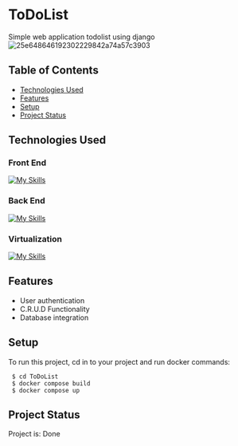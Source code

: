 # ToDoList
Simple web application todolist using django
![25e648646192302229842a74a57c3903](https://user-images.githubusercontent.com/24240227/210123009-7d3727a8-22c9-4478-a079-a761950bce00.jpg)


## Table of Contents
* [Technologies Used](#technologies-used)
* [Features](#features)
* [Setup](#setup)
* [Project Status](#project-status)


## Technologies Used

### Front End
[![My Skills](https://skills.thijs.gg/icons?i=html,css)](https://skills.thijs.gg)

### Back End
[![My Skills](https://skills.thijs.gg/icons?i=python,django,postgres)](https://skills.thijs.gg)

### Virtualization 
[![My Skills](https://skills.thijs.gg/icons?i=docker)](https://skills.thijs.gg)


## Features
- User authentication
- C.R.U.D Functionality
- Database integration


## Setup
To run this project, cd in to your project and run docker commands:

```
 $ cd ToDoList
 $ docker compose build
 $ docker compose up
```


## Project Status
Project is: Done
